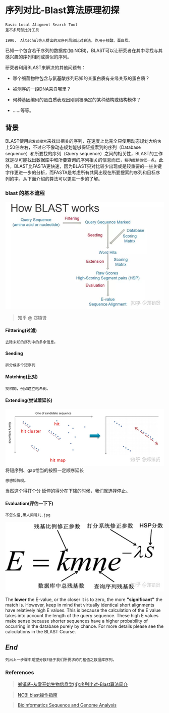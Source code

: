 # 序列对比-Blast算法原理初探
    Basic Local Aligment Search Tool
    差不多局部比对工具

    1990， Altschul等人提出的双序列局部比对算法，作用于核酸、蛋白质。

已知一个包含若干序列的数据库(如:NCBI)，BLAST可以让研究者在其中寻找与其感兴趣的序列相同或类似的序列。

研究者利用BLAST来解决的其他问题有：

-   哪个细菌物种包含与氨基酸序列已知的某蛋白质有亲缘关系的蛋白质？

-   被测序的一段DNA来自哪里？

-   何种基因编码的蛋白质表现出刚刚被确定的某种结构或结构模体？

-   ……等等。


## 背景

BLAST使用`启发式搜索`来找出相关的序列，在速度上比完全只使用动态规划大约`快`上50倍左右，不过它不像动态规划能够保证搜索到的序列（Database sequence）和所要找的序列（Query sequence）之间的相关性，BLAST的工作就是尽可能找出数据库中和所要查询的序列相关的信息而已，`精确度稍微低一点`。此外，BLAST比FASTA更快速，因为BLAST只对比较少出现或是较重要的一些关键字作更进一步的分析，而FASTA是考虑所有共同出现在所要搜索的序列和目标序列的字。从下面介绍的算法可以更进一步的了解。

### blast 的基本流程
![avatar](./../images/the_Progress_blast.jpg) 
>知乎 @ 郑镇贤

#### Filttering(过滤)
    去除未知的序列中的多余信息。
    
#### Seeding
    拆分成多个短序列

#### Matching(比对)
    找相同，例如建立哈希树。

#### Extending(尝试着延长)
![avatar](./../images/the_extension_blast.jpg)
    将短序列、gap恰当的按照一定顺序延长

    想想矩阵呗。
当然这个得打个分
延伸的得分在下降的时候，我们就选择停止。
#### Evaluation(评估一下下)
    不怎么懂,黑人问号儿.jpg
![avatar](./../images/the_evaluation.jpg)    
>
The **lower** the E-value, or the closer it is to zero, the more **"significant"** the match is. However, keep in mind that virtually identical short alignments have relatively high E values. This is because the calculation of the E value takes into account the length of the query sequence. These high E values make sense because shorter sequences have a higher probability of occurring in the database purely by chance. For more details please see the calculations in the BLAST Course.
## *End*
    列出上一步骤中期望分数E低于我们所要求的门槛值之数据库序列。

### References
>[郑镇贤-从零开始生物信息学(4):序列比对-Blast算法简介](https://zhuanlan.zhihu.com/p/54294281)

>[NCBI blast操作指南](https://blast.ncbi.nlm.nih.gov/Blast.cgi?CMD=Web&PAGE_TYPE=BlastDocs)

>[Bioinformatics Sequence and Genome Analysis](http://www.bioinformaticsonline.org/)